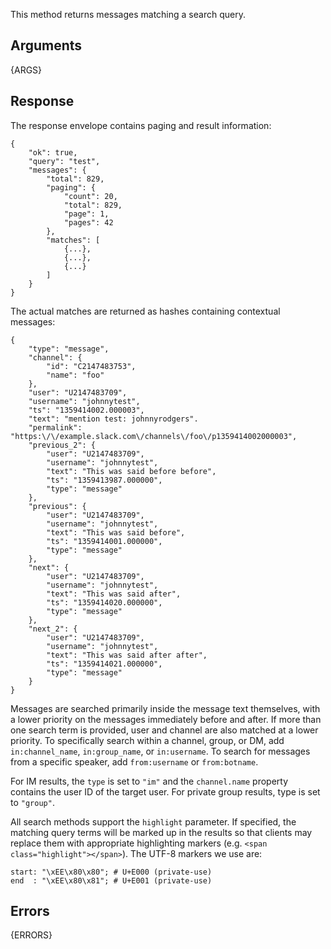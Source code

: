 
This method returns messages matching a search query.


## Arguments

{ARGS}


## Response

The response envelope contains paging and result information:

	{
	    "ok": true,
	    "query": "test",
	    "messages": {
	        "total": 829,
	        "paging": {
	            "count": 20,
	            "total": 829,
	            "page": 1,
	            "pages": 42
	        },
	        "matches": [
	            {...},
	            {...},
	            {...}
	        ]
	    }
	}

The actual matches are returned as hashes containing contextual messages:

	{
	    "type": "message",
	    "channel": {
	        "id": "C2147483753",
	        "name": "foo"
	    },
	    "user": "U2147483709",
	    "username": "johnnytest",
	    "ts": "1359414002.000003",
	    "text": "mention test: johnnyrodgers".
	    "permalink": "https:\/\/example.slack.com\/channels\/foo\/p1359414002000003",
	    "previous_2": {
	        "user": "U2147483709",
	        "username": "johnnytest",
	        "text": "This was said before before",
	        "ts": "1359413987.000000",
	        "type": "message"
	    },
	    "previous": {
	        "user": "U2147483709",
	        "username": "johnnytest",
	        "text": "This was said before",
	        "ts": "1359414001.000000",
	        "type": "message"
	    },
	    "next": {
	        "user": "U2147483709",
	        "username": "johnnytest",
	        "text": "This was said after",
	        "ts": "1359414020.000000",
	        "type": "message"
	    },
	    "next_2": {
	        "user": "U2147483709",
	        "username": "johnnytest",
	        "text": "This was said after after",
	        "ts": "1359414021.000000",
	        "type": "message"
	    }
	}

Messages are searched primarily inside the message text themselves, with a lower priority on the messages 
immediately before and after. If more than one search term is provided, user and channel are also matched 
at a lower priority. To specifically search within a channel, group, or DM, add `in:channel_name`, 
`in:group_name`, or `in:username`. To search for messages from a specific speaker, add `from:username` or 
`from:botname`.

For IM results, the `type` is set to `"im"` and the `channel.name` property contains the user ID of the 
target user. For private group results, type is set to `"group"`.

All search methods support the `highlight` parameter. If specified, the matching query terms will be marked 
up in the results so that clients may replace them with appropriate highlighting markers
(e.g. `<span class="highlight"></span>`). The UTF-8 markers we use are:

	start: "\xEE\x80\x80"; # U+E000 (private-use)
	end  : "\xEE\x80\x81"; # U+E001 (private-use)


## Errors

{ERRORS}
